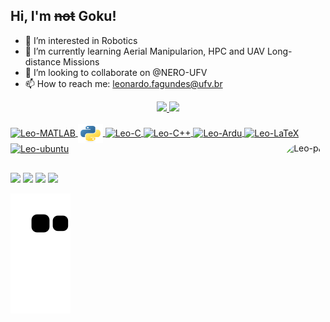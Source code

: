 ## Hi, I'm ~~not~~ Goku!
- 👀 I’m interested in Robotics
- 🌱 I’m currently learning Aerial Manipularion, HPC and UAV Long-distance Missions
- 💞️ I’m looking to collaborate on @NERO-UFV
- 📫 How to reach me: leonardo.fagundes@ufv.br


<div align="center">
  <a href="https://github.com/LeonardoFagundesJr">
  <img height="120em" src="https://github-readme-stats.vercel.app/api?username=LeonardoFagundesJr&show_icons=true&theme=tokyonight&include_all_commits=true&count_private=true"/>
  <img height="120em" src="https://github-readme-stats.vercel.app/api/top-langs/?username=LeonardoFagundesJr&layout=compact&langs_count=7&theme=tokyonight"/>
</div>
<div style="display: inline_block"><br>
  <img align="center" alt="Leo-MATLAB" height="30" width="40" src="https://cdn.jsdelivr.net/gh/devicons/devicon/icons/matlab/matlab-original.svg">
  <img align="center" alt="Rafa-Python" height="30" width="40" src="https://raw.githubusercontent.com/devicons/devicon/master/icons/python/python-original.svg">
  <img align="center" alt="Leo-C" height="30" width="40" src="https://cdn.jsdelivr.net/gh/devicons/devicon/icons/c/c-original.svg">
  <img align="center" alt="Leo-C++" height="30" width="40" src="https://cdn.jsdelivr.net/gh/devicons/devicon/icons/cplusplus/cplusplus-original.svg">
  <img align="center" alt="Leo-Ardu" height="30" width="40" src="https://cdn.jsdelivr.net/gh/devicons/devicon/icons/arduino/arduino-original-wordmark.svg">
  <!--- <img align="center" alt="Leo-Bash" height="30" width="40" src="https://cdn.jsdelivr.net/gh/devicons/devicon/icons/bash/bash-original.svg"> --->
  <!--- <img align="center" alt="Leo-Canva" height="30" width="40" src="https://cdn.jsdelivr.net/gh/devicons/devicon/icons/canva/canva-original.svg"> --->
  <img align="center" alt="Leo-LaTeX" height="25" width="80" src="https://upload.wikimedia.org/wikipedia/commons/thumb/b/bb/Ros_logo.svg/1280px-Ros_logo.svg.png">
  <img align="center" alt="Leo-ubuntu" height="30" width="40" src="https://cdn.jsdelivr.net/gh/devicons/devicon/icons/ubuntu/ubuntu-plain.svg">
  <img align="right" alt="Leo-pic" height="150" style="border-radius:50px;" src="http://pixelartmaker-data-78746291193.nyc3.digitaloceanspaces.com/image/af9c3c448d51297.png">
</div>
  
  ##
  
  <div> 
  <a href="https://www.youtube.com/channel/UCiGg25HICBDHE0UzN-tj3sQ" target="_blank"><img src="https://img.shields.io/badge/YouTube-FF0000?style=for-the-badge&logo=youtube&logoColor=white" target="_blank"></a>
  <a href="https://www.instagram.com/leo_fjunior/" target="_blank"><img src="https://img.shields.io/badge/Instagram-E4405F?style=for-the-badge&logo=instagram&logoColor=white" target="_blank"></a>
 	<!--- <a href="https://www.twitch.tv/rafaballerinii" target="_blank"><img src="https://img.shields.io/badge/Twitch-9146FF?style=for-the-badge&logo=twitch&logoColor=white" target="_blank"></a> --->
  <!--- <a href="https://discord.gg/wagxzStdcR" target="_blank"><img src="https://img.shields.io/badge/Discord-7289DA?style=for-the-badge&logo=discord&logoColor=white" target="_blank"></a> --->
  <a href = "mailto:leonardo.fagundes@ufv.br"><img src="https://img.shields.io/badge/-Gmail-%23333?style=for-the-badge&logo=gmail&logoColor=white" target="_blank"></a>
  <a href="https://www.linkedin.com/in/leonardo-alves-fagundes-junior-2007a5233/" target="_blank"><img src="https://img.shields.io/badge/-LinkedIn-%230077B5?style=for-the-badge&logo=linkedin&logoColor=white" target="_blank"></a> 
 
  ![Snake animation](https://github.com/LeonardoFagundesJr/LeonardoFagundesJr/blob/output/github-contribution-grid-snake.svg)
 
</div>
  


<!---
LeonardoFagundesJr/LeonardoFagundesJr is a ✨ special ✨ repository because its `README.md` (this file) appears on your GitHub profile.
You can click the Preview link to take a look at your changes.
--->
